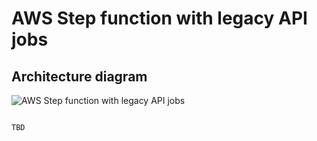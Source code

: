 # AWS Step function with legacy API jobs

## Architecture diagram

![AWS Step function with legacy API jobs]()

```diagram

TBD

```
